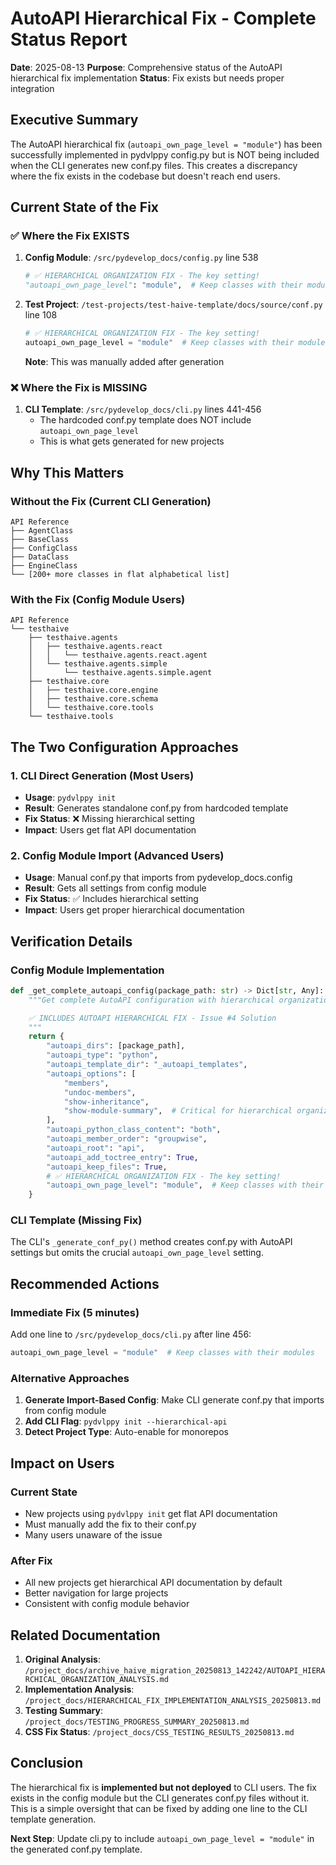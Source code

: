 # AutoAPI Hierarchical Fix - Complete Status Report

**Date**: 2025-08-13
**Purpose**: Comprehensive status of the AutoAPI hierarchical fix implementation
**Status**: Fix exists but needs proper integration

## Executive Summary

The AutoAPI hierarchical fix (`autoapi_own_page_level = "module"`) has been successfully implemented in pydvlppy config.py but is NOT being included when the CLI generates new conf.py files. This creates a discrepancy where the fix exists in the codebase but doesn't reach end users.

## Current State of the Fix

### ✅ Where the Fix EXISTS

1. **Config Module**: `/src/pydevelop_docs/config.py` line 538

   ```python
   # ✅ HIERARCHICAL ORGANIZATION FIX - The key setting!
   "autoapi_own_page_level": "module",  # Keep classes with their modules
   ```

2. **Test Project**: `/test-projects/test-haive-template/docs/source/conf.py` line 108
   ```python
   # ✅ HIERARCHICAL ORGANIZATION FIX - The key setting!
   autoapi_own_page_level = "module"  # Keep classes with their modules
   ```
   **Note**: This was manually added after generation

### ❌ Where the Fix is MISSING

1. **CLI Template**: `/src/pydevelop_docs/cli.py` lines 441-456
   - The hardcoded conf.py template does NOT include `autoapi_own_page_level`
   - This is what gets generated for new projects

## Why This Matters

### Without the Fix (Current CLI Generation)

```
API Reference
├── AgentClass
├── BaseClass
├── ConfigClass
├── DataClass
├── EngineClass
└── [200+ more classes in flat alphabetical list]
```

### With the Fix (Config Module Users)

```
API Reference
└── testhaive
    ├── testhaive.agents
    │   ├── testhaive.agents.react
    │   │   └── testhaive.agents.react.agent
    │   └── testhaive.agents.simple
    │       └── testhaive.agents.simple.agent
    ├── testhaive.core
    │   ├── testhaive.core.engine
    │   ├── testhaive.core.schema
    │   └── testhaive.core.tools
    └── testhaive.tools
```

## The Two Configuration Approaches

### 1. CLI Direct Generation (Most Users)

- **Usage**: `pydvlppy init`
- **Result**: Generates standalone conf.py from hardcoded template
- **Fix Status**: ❌ Missing hierarchical setting
- **Impact**: Users get flat API documentation

### 2. Config Module Import (Advanced Users)

- **Usage**: Manual conf.py that imports from pydevelop_docs.config
- **Result**: Gets all settings from config module
- **Fix Status**: ✅ Includes hierarchical setting
- **Impact**: Users get proper hierarchical documentation

## Verification Details

### Config Module Implementation

```python
def _get_complete_autoapi_config(package_path: str) -> Dict[str, Any]:
    """Get complete AutoAPI configuration with hierarchical organization.

    ✅ INCLUDES AUTOAPI HIERARCHICAL FIX - Issue #4 Solution
    """
    return {
        "autoapi_dirs": [package_path],
        "autoapi_type": "python",
        "autoapi_template_dir": "_autoapi_templates",
        "autoapi_options": [
            "members",
            "undoc-members",
            "show-inheritance",
            "show-module-summary",  # Critical for hierarchical organization
        ],
        "autoapi_python_class_content": "both",
        "autoapi_member_order": "groupwise",
        "autoapi_root": "api",
        "autoapi_add_toctree_entry": True,
        "autoapi_keep_files": True,
        # ✅ HIERARCHICAL ORGANIZATION FIX - The key setting!
        "autoapi_own_page_level": "module",  # Keep classes with their modules
    }
```

### CLI Template (Missing Fix)

The CLI's `_generate_conf_py()` method creates conf.py with AutoAPI settings but omits the crucial `autoapi_own_page_level` setting.

## Recommended Actions

### Immediate Fix (5 minutes)

Add one line to `/src/pydevelop_docs/cli.py` after line 456:

```python
autoapi_own_page_level = "module"  # Keep classes with their modules
```

### Alternative Approaches

1. **Generate Import-Based Config**: Make CLI generate conf.py that imports from config module
2. **Add CLI Flag**: `pydvlppy init --hierarchical-api`
3. **Detect Project Type**: Auto-enable for monorepos

## Impact on Users

### Current State

- New projects using `pydvlppy init` get flat API documentation
- Must manually add the fix to their conf.py
- Many users unaware of the issue

### After Fix

- All new projects get hierarchical API documentation by default
- Better navigation for large projects
- Consistent with config module behavior

## Related Documentation

1. **Original Analysis**: `/project_docs/archive_haive_migration_20250813_142242/AUTOAPI_HIERARCHICAL_ORGANIZATION_ANALYSIS.md`
2. **Implementation Analysis**: `/project_docs/HIERARCHICAL_FIX_IMPLEMENTATION_ANALYSIS_20250813.md`
3. **Testing Summary**: `/project_docs/TESTING_PROGRESS_SUMMARY_20250813.md`
4. **CSS Fix Status**: `/project_docs/CSS_TESTING_RESULTS_20250813.md`

## Conclusion

The hierarchical fix is **implemented but not deployed** to CLI users. The fix exists in the config module but the CLI generates conf.py files without it. This is a simple oversight that can be fixed by adding one line to the CLI template generation.

**Next Step**: Update cli.py to include `autoapi_own_page_level = "module"` in the generated conf.py template.
